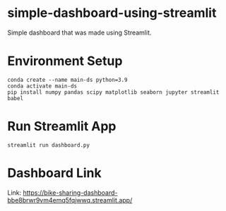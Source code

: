 # simple-dashboard-using-streamlit
Simple dashboard that was made using Streamlit.
# Environment Setup
```
conda create --name main-ds python=3.9
conda activate main-ds
pip install numpy pandas scipy matplotlib seaborn jupyter streamlit babel
```
# Run Streamlit App
```
streamlit run dashboard.py
```
# Dashboard Link
Link: https://bike-sharing-dashboard-bbe8brwr9vm4emq5fqjwwq.streamlit.app/
